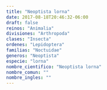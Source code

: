 ```yaml
---
title: "Neoptista lorna"
date: 2017-08-18T20:46:32-06:00
draft: false
reinos: "Animalia"
divisiones: "Arthropoda"
clases: "Insecta"
ordenes: "Lepidoptera"
familias: "Noctuidae"
generos: "Neoptista"
especie: "lorna"
nombre_cientifico: "Neoptista lorna"
nombre_comun: ""
nombre_ingles: ""
---
```

